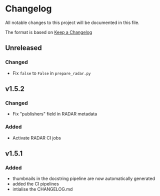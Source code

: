 # Changelog
All notable changes to this project will be documented in this file.

The format is based on [Keep a Changelog](https://keepachangelog.com/en/1.0.0/)

## Unreleased

### Changed
- Fix `false` to `False` in `prepare_radar.py`

## v1.5.2

### Changed
- Fix "publishers" field in RADAR metadata

### Added
- Activate RADAR CI jobs

## v1.5.1

### Added
- thumbnails in the docstring pipeline are now automatically generated
- added the CI pipelines
- intialise the CHANGELOG.md
